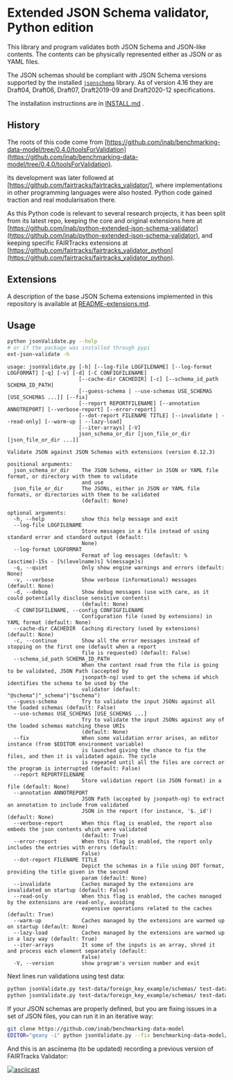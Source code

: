 # Extended JSON Schema validator, Python edition

This library and program validates both JSON Schema and JSON-like contents.
The contents can be physically represented either as JSON or as YAML files.

The JSON schemas should be compliant with JSON Schema versions supported
by the installed [`jsonschema`](https://python-jsonschema.readthedocs.io/en/stable/) library.
As of version 4.16 they are Draft04, Draft06, Draft07, Draft2019-09 and Draft2020-12 specifications.

The installation instructions are in [INSTALL.md](INSTALL.md) .

## History

The roots of this code come from [https://github.com/inab/benchmarking-data-model/tree/0.4.0/toolsForValidation](https://github.com/inab/benchmarking-data-model/tree/0.4.0/toolsForValidation).

Its development was later followed at [https://github.com/fairtracks/fairtracks_validator/], where implementations in other programming languages were also hosted. Python code gained traction and real modularisation there.

As this Python code is relevant to several research projects, it has been split from its latest repo, keeping the core and original extensions here at [https://github.com/inab/python-extended-json-schema-validator](https://github.com/inab/python-extended-json-schema-validator), and keeping specific FAIRTracks extensions at [https://github.com/fairtracks/fairtracks_validator_python](https://github.com/fairtracks/fairtracks_validator_python).

## Extensions

A description of the base JSON Schema extensions implemented in this repository is available at [README-extensions.md](README-extensions.md).

## Usage

```bash
python jsonValidate.py --help
# or if the package was installed through pypi
ext-json-validate -h
```
```
usage: jsonValidate.py [-h] [--log-file LOGFILENAME] [--log-format LOGFORMAT] [-q] [-v] [-d] [-C CONFIGFILENAME]
                       [--cache-dir CACHEDIR] [-c] [--schema_id_path SCHEMA_ID_PATH]
                       [--guess-schema | --use-schemas USE_SCHEMAS [USE_SCHEMAS ...]] [--fix]
                       [--report REPORTFILENAME] [--annotation ANNOTREPORT] [--verbose-report] [--error-report]
                       [--dot-report FILENAME TITLE] [--invalidate | --read-only] [--warm-up | --lazy-load]
                       [--iter-arrays] [-V]
                       json_schema_or_dir [json_file_or_dir [json_file_or_dir ...]]

Validate JSON against JSON Schemas with extensions (version 0.12.3)

positional arguments:
  json_schema_or_dir    The JSON Schema, either in JSON or YAML file format, or directory with them to validate
                        and use
  json_file_or_dir      The JSONs, either in JSON or YAML file formats, or directories with them to be validated
                        (default: None)

optional arguments:
  -h, --help            show this help message and exit
  --log-file LOGFILENAME
                        Store messages in a file instead of using standard error and standard output (default:
                        None)
  --log-format LOGFORMAT
                        Format of log messages (default: %(asctime)-15s - [%(levelname)s] %(message)s)
  -q, --quiet           Only show engine warnings and errors (default: None)
  -v, --verbose         Show verbose (informational) messages (default: None)
  -d, --debug           Show debug messages (use with care, as it could potentially disclose sensitive contents)
                        (default: None)
  -C CONFIGFILENAME, --config CONFIGFILENAME
                        Configuration file (used by extensions) in YAML format (default: None)
  --cache-dir CACHEDIR  Caching directory (used by extensions) (default: None)
  -c, --continue        Show all the error messages instead of stopping on the first one (default when a report
                        file is requested) (default: False)
  --schema_id_path SCHEMA_ID_PATH
                        When the content read from the file is going to be validated, JSON Path (accepted by
                        jsonpath-ng) used to get the schema id which identifies the schema to be used by the
                        validator (default: "@schema"|"_schema"|"$schema")
  --guess-schema        Try to validate the input JSONs against all the loaded schemas (default: False)
  --use-schemas USE_SCHEMAS [USE_SCHEMAS ...]
                        Try to validate the input JSONs against any of the loaded schemas matching these URIs
                        (default: None)
  --fix                 When some validation error arises, an editor instance (from $EDITOR environment variable)
                        is launched giving the chance to fix the files, and then it is validated again. The cycle
                        is repeated until all the files are correct or the program is interrupted (default: False)
  --report REPORTFILENAME
                        Store validation report (in JSON format) in a file (default: None)
  --annotation ANNOTREPORT
                        JSON Path (accepted by jsonpath-ng) to extract an annotation to include from validated
                        JSON in the report (for instance, '$._id') (default: None)
  --verbose-report      When this flag is enabled, the report also embeds the json contents which were validated
                        (default: True)
  --error-report        When this flag is enabled, the report only includes the entries with errors (default:
                        False)
  --dot-report FILENAME TITLE
                        Depict the schemas in a file using DOT format, providing the title given in the second
                        param (default: None)
  --invalidate          Caches managed by the extensions are invalidated on startup (default: False)
  --read-only           When this flag is enabled, the caches managed by the extensions are read-only, avoiding
                        expensive operations related to the caches (default: True)
  --warm-up             Caches managed by the extensions are warmed up on startup (default: None)
  --lazy-load           Caches managed by the extensions are warmed up in a lazy way (default: True)
  --iter-arrays         It some of the inputs is an array, shred it and process each element separately (default:
                        False)
  -V, --version         show program's version number and exit
```

Next lines run validations using test data:

```bash
python jsonValidate.py test-data/foreign_key_example/schemas/ test-data/foreign_key_example/good_validation/
python jsonValidate.py test-data/foreign_key_example/schemas/ test-data/foreign_key_example/bad_validation/
```

If your JSON schemas are properly defined, but you are fixing issues in a set of JSON files, you can run it in an iterative way:

```bash
git clone https://github.com/inab/benchmarking-data-model
EDITOR="geany -i" python jsonValidate.py --fix benchmarking-data-model/json-schemas/1.0.x benchmarking-data-model/prototype-data/1.0.x/QfO-fail
```

And this is an asciinema (to be updated) recording a previous version of FAIRTracks Validator:

[![asciicast](https://asciinema.org/a/279252.svg)](https://asciinema.org/a/279252)


